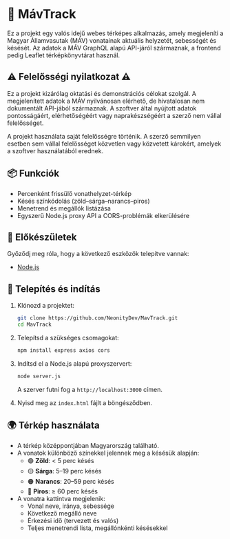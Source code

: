 # 🚆 MávTrack

Ez a projekt egy valós idejű webes térképes alkalmazás, amely megjeleníti a Magyar Államvasutak (MÁV) vonatainak aktuális helyzetét, sebességét és késését. Az adatok a MÁV GraphQL alapú API-járól származnak, a frontend pedig Leaflet térképkönyvtárat használ.

## ⚠️ Felelősségi nyilatkozat ⚠️

Ez a projekt kizárólag oktatási és demonstrációs célokat szolgál. A megjelenített adatok a MÁV nyilvánosan elérhető, de hivatalosan nem dokumentált API-jából származnak. A szoftver által nyújtott adatok pontosságáért, elérhetőségéért vagy naprakészségéért a szerző nem vállal felelősséget.

A projekt használata saját felelősségre történik. A szerző semmilyen esetben sem vállal felelősséget közvetlen vagy közvetett károkért, amelyek a szoftver használatából erednek.

## 📦 Funkciók

- Percenként frissülő vonathelyzet-térkép
- Késés színkódolás (zöld–sárga–narancs–piros)
- Menetrend és megállók listázása
- Egyszerű Node.js proxy API a CORS-problémák elkerülésére

## 🔧 Előkészületek

Győződj meg róla, hogy a következő eszközök telepítve vannak:

- [Node.js](https://nodejs.org/)

## 🚀 Telepítés és indítás

1. Klónozd a projektet:

   ```bash
   git clone https://github.com/NeonityDev/MavTrack.git
   cd MavTrack
   ```

2. Telepítsd a szükséges csomagokat:

   ```bash
   npm install express axios cors
   ```

3. Indítsd el a Node.js alapú proxyszervert:

   ```bash
   node server.js
   ```

   A szerver futni fog a `http://localhost:3000` címen.

4. Nyisd meg az `index.html` fájlt a böngésződben.

## 🌍 Térkép használata

- A térkép középpontjában Magyarország található.
- A vonatok különböző színekkel jelennek meg a késésük alapján:
  - 🟢 **Zöld**: < 5 perc késés
  - 🟡 **Sárga**: 5–19 perc késés
  - 🟠 **Narancs**: 20–59 perc késés
  - 🔴 **Piros**: ≥ 60 perc késés
- A vonatra kattintva megjelenik:
  - Vonal neve, iránya, sebessége
  - Következő megálló neve
  - Érkezési idő (tervezett és valós)
  - Teljes menetrendi lista, megállónkénti késésekkel
